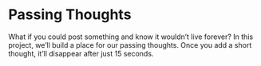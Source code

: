 # Passing Thoughts 

What if you could post something and know it wouldn’t live forever? In this project, we’ll build a place for
our passing thoughts. Once you add a short thought, it’ll disappear after just 15 seconds.
